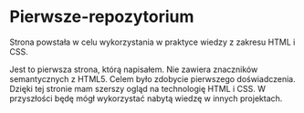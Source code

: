 # Pierwsze-repozytorium

Strona powstała w celu wykorzystania w praktyce wiedzy z zakresu HTML i CSS. 

Jest to pierwsza strona, którą napisałem. Nie zawiera znaczników semantycznych z HTML5. Celem było zdobycie pierwszego doświadczenia. Dzięki tej stronie mam szerszy ogląd na technologię HTML i CSS. W przyszłości będę mógł wykorzystać nabytą wiedzę w innych projektach. 
